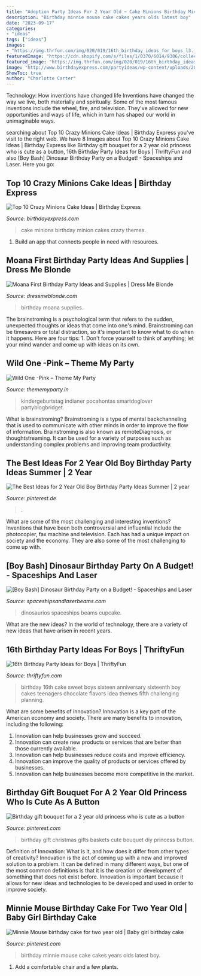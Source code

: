 ```yaml
---
title: "Adoption Party Ideas For 2 Year Old ~ Cake Minions Birthday Minion Cakes Crazy Themes"
description: "Birthday minnie mouse cake cakes years olds latest boy"
date: "2023-09-17"
categories:
- "ideas"
tags: ["ideas"]
images:
- "https://img.thrfun.com/img/020/019/16th_birthday_ideas_for_boys_l3.jpg"
featuredImage: "https://cdn.shopify.com/s/files/1/0370/6014/9386/collections/first_birthday_invite-girls_1200x1200.jpg?v=1594125744"
featured_image: "https://img.thrfun.com/img/020/019/16th_birthday_ideas_for_boys_l3.jpg"
image: "http://www.birthdayexpress.com/partyideas/wp-content/uploads/2015/07/Minions-Cake-10.jpg"
ShowToc: true
author: "Charlotte Carter"
---
```



Technology: How inventions have changed life
Inventions have changed the way we live, both materially and spiritually. Some of the most famous inventions include the wheel, fire, and television. They've allowed for new opportunities and ways of life, which in turn has shaped our world in unimaginable ways.

	

		
searching about Top 10 Crazy Minions Cake Ideas | Birthday Express you've visit to the right web. We have 8 Images about Top 10 Crazy Minions Cake Ideas | Birthday Express like Birthday gift bouquet for a 2 year old princess who is cute as a button, 16th Birthday Party Ideas for Boys | ThriftyFun and also [Boy Bash] Dinosaur Birthday Party on a Budget! - Spaceships and Laser. Here you go:
		
    
## Top 10 Crazy Minions Cake Ideas | Birthday Express

<img loading=lazy src="http://www.birthdayexpress.com/partyideas/wp-content/uploads/2015/07/Minions-Cake-10.jpg" onerror="this.onerror=null;this.src='https://tse4.mm.bing.net/th?id=OIP.XxuPTZi7wbSN-aPvUa9HOAHaLH&amp;pid=15.1';" alt="Top 10 Crazy Minions Cake Ideas | Birthday Express">

_Source: birthdayexpress.com_

>cake minions birthday minion cakes crazy themes. 

	

1. Build an app that connects people in need with resources.

    
## Moana First Birthday Party Ideas And Supplies | Dress Me Blonde

<img loading=lazy src="https://hgtta2zgaoi41fcnr2dmn5e1-wpengine.netdna-ssl.com/wp-content/uploads/2019/07/IMG_0834-1440x2160.jpg" onerror="this.onerror=null;this.src='https://tse4.mm.bing.net/th?id=OIP.RD4kU5jN9njKb2FvT8sQsgHaLH&amp;pid=15.1';" alt="Moana First Birthday Party Ideas and Supplies | Dress Me Blonde">

_Source: dressmeblonde.com_

>birthday moana supplies. 

	

The brainstroming is a psychological term that refers to the sudden, unexpected thoughts or ideas that come into one's mind. Brainstroming can be timesavers or total distraction, so it's important to know what to do when it happens. Here are four tips: 1. Don't force yourself to think of anything; let your mind wander and come up with ideas on its own. 
    
## Wild One -Pink – Theme My Party

<img loading=lazy src="https://cdn.shopify.com/s/files/1/0370/6014/9386/collections/first_birthday_invite-girls_1200x1200.jpg?v=1594125744" onerror="this.onerror=null;this.src='https://tse3.mm.bing.net/th?id=OIP.yupnm0IkHi2yTmxYyOkIFwHaHa&amp;pid=15.1';" alt="Wild One -Pink – Theme My Party">

_Source: thememyparty.in_

>kindergeburtstag indianer pocahontas smartdoglover partyblogbridget. 

	

What is brainstroming?
Brainstroming is a type of mental backchanneling that is used to communicate with other minds in order to improve the flow of information. Brainstroming is also known as remoteDiagnosis, or thoughtstreaming. It can be used for a variety of purposes such as understanding complex problems and improving team productivity.

    
## The Best Ideas For 2 Year Old Boy Birthday Party Ideas Summer | 2 Year

<img loading=lazy src="https://i.pinimg.com/736x/57/c4/f5/57c4f53193640495cf662598f62512ed.jpg" onerror="this.onerror=null;this.src='https://tse4.mm.bing.net/th?id=OIP.wEVHPIjVN4bZo8HmFJ-fVQHaO0&amp;pid=15.1';" alt="The Best Ideas for 2 Year Old Boy Birthday Party Ideas Summer | 2 year">

_Source: pinterest.de_

>. 

	

What are some of the most challenging and interesting inventions?
Inventions that have been both controversial and influential include the photocopier, fax machine and television. Each has had a unique impact on society and the economy. They are also some of the most challenging to come up with.

    
## [Boy Bash] Dinosaur Birthday Party On A Budget! - Spaceships And Laser

<img loading=lazy src="https://spaceshipsandlaserbeams.com/wp-content/uploads/2015/09/dinosaur-birthday-party-ideas-on-a-budget.jpg.jpg" onerror="this.onerror=null;this.src='https://tse1.mm.bing.net/th?id=OIP.jGsNwoCUIp6yU4tyU9TfnAHaLH&amp;pid=15.1';" alt="[Boy Bash] Dinosaur Birthday Party on a Budget! - Spaceships and Laser">

_Source: spaceshipsandlaserbeams.com_

>dinosaurios spaceships beams cupcake. 

	

What are the new ideas?
In the world of technology, there are a variety of new ideas that have arisen in recent years.

    
## 16th Birthday Party Ideas For Boys | ThriftyFun

<img loading=lazy src="https://img.thrfun.com/img/020/019/16th_birthday_ideas_for_boys_l3.jpg" onerror="this.onerror=null;this.src='https://tse3.mm.bing.net/th?id=OIP.hryw5Y6wYARRUn4f48EyRQHaLG&amp;pid=15.1';" alt="16th Birthday Party Ideas for Boys | ThriftyFun">

_Source: thriftyfun.com_

>birthday 16th cake sweet boys sixteen anniversary sixteenth boy cakes teenagers chocolate flavors idea themes fifth challenging planning. 

	

What are some benefits of innovation?
Innovation is a key part of the American economy and society. There are many benefits to innovation, including the following: 
1. Innovation can help businesses grow and succeed. 
2. Innovation can create new products or services that are better than those currently available. 
3. Innovation can help businesses reduce costs and improve efficiency. 
4. Innovation can improve the quality of products or services offered by businesses. 
5. Innovation can help businesses become more competitive in the market.

    
## Birthday Gift Bouquet For A 2 Year Old Princess Who Is Cute As A Button

<img loading=lazy src="https://i.pinimg.com/736x/78/46/38/78463874e0def440f426022279d5d7ad--gift-bouquet-girl-birthday.jpg" onerror="this.onerror=null;this.src='https://tse1.mm.bing.net/th?id=OIP.DJpPoOgI1dr3l5CyoXd87wDYEg&amp;pid=15.1';" alt="Birthday gift bouquet for a 2 year old princess who is cute as a button">

_Source: pinterest.com_

>birthday gift christmas gifts baskets cute bouquet diy princess button. 

	

Definition of Innovation: What is it, and how does it differ from other types of creativity?
Innovation is the act of coming up with a new and improved solution to a problem. It can be defined in many different ways, but one of the most common definitions is that it is the creation or development of something that does not exist before. Innovation is important because it allows for new ideas and technologies to be developed and used in order to improve society.

    
## Minnie Mouse Birthday Cake For Two Year Old | Baby Girl Birthday Cake

<img loading=lazy src="https://i.pinimg.com/736x/2b/b2/f4/2bb2f46387b745657dc8f654679ecc98--minnie-mouse-birthday-cakes-nd-birthday.jpg" onerror="this.onerror=null;this.src='https://tse2.mm.bing.net/th?id=OIP.1GAvNmp9xJvxXpaL3g60EAHaE7&amp;pid=15.1';" alt="Minnie Mouse birthday cake for two year old | Baby girl birthday cake">

_Source: pinterest.com_

>birthday minnie mouse cake cakes years olds latest boy. 

	

1. Add a comfortable chair and a few plants. 

